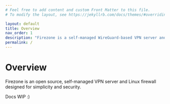 ```yaml
---
# Feel free to add content and custom Front Matter to this file.
# To modify the layout, see https://jekyllrb.com/docs/themes/#overriding-theme-defaults

layout: default
title: Overview
nav_order: 1
description: "Firezone is a self-managed WireGuard-based VPN server and Linux firewall designed for simplicity and security."
permalink: /
---
```


# Overview

Firezone is an open source, self-managed VPN server and Linux firewall designed for simplicity and security.

Docs WIP :)